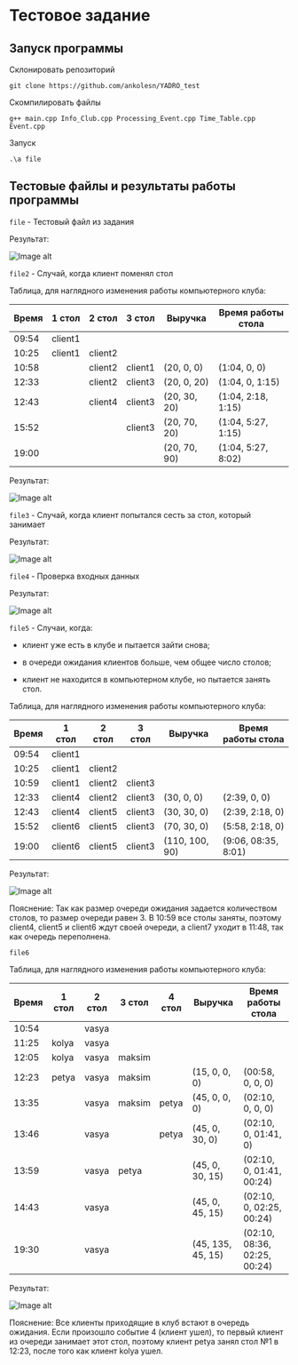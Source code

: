 # Тестовое задание
## Запуск программы
Склонировать репозиторий

```
git clone https://github.com/ankolesn/YADRO_test
```

Скомпилировать файлы

```
g++ main.cpp Info_Club.cpp Processing_Event.cpp Time_Table.cpp Event.cpp
```

Запуск

```
.\a file
```

## Тестовые файлы и результаты работы программы

`file` - Тестовый файл из задания

Результат:

![Image alt](https://github.com/ankolesn/YADRO_test/blob/main/img/1.png)

`file2` - Случай, когда клиент поменял стол

Таблица, для наглядного изменения работы компьютерного клуба:

Время | 1 стол | 2 стол | 3 стол | Выручка | Время работы стола
--- | --- | --- | --- | --- | ---
09:54 | client1 |  | 
10:25 | client1 | client2 | 
10:58 |  | client2 | client1 | (20, 0, 0) | (1:04, 0, 0)
12:33 |  | client2 | client3 | (20, 0, 20) | (1:04, 0, 1:15)
12:43 |  | client4 | client3 | (20, 30, 20) | (1:04, 2:18, 1:15)
15:52 |  |  | client3 | (20, 70, 20) | (1:04, 5:27, 1:15)
19:00 |  |  | |(20, 70, 90) | (1:04, 5:27, 8:02)

Результат:

![Image alt](https://github.com/ankolesn/YADRO_test/blob/main/img/2.png)

`file3` - Случай, когда клиент попытался сесть за стол, который занимает

Результат:

![Image alt](https://github.com/ankolesn/YADRO_test/blob/main/img/3.png)

`file4` - Проверка входных данных

Результат:

![Image alt](https://github.com/ankolesn/YADRO_test/blob/main/img/4.png)

`file5` - Случаи, когда:

- клиент уже есть в клубе и пытается зайти снова;

- в очереди ожидания клиентов больше, чем общее число столов;

- клиент не находится в компьютерном клубе, но пытается занять стол.

Таблица, для наглядного изменения работы компьютерного клуба:

Время | 1 стол | 2 стол | 3 стол | Выручка | Время работы стола
--- | --- | --- | --- | --- | ---
09:54 | client1 |  | 
10:25 | client1 | client2 | 
10:59 | client1 | client2 | client3 | 
12:33 | client4 | client2 | client3 | (30, 0, 0) | (2:39, 0, 0)
12:43 | client4 | client5 | client3 | (30, 30, 0) | (2:39, 2:18, 0)
15:52 | client6 | client5 | client3 | (70, 30, 0) | (5:58, 2:18, 0)
19:00 | client6 | client5 | client3 | (110, 100, 90) | (9:06, 08:35, 8:01)

Результат:

![Image alt](https://github.com/ankolesn/YADRO_test/blob/main/img/5.png)

Пояснение:
Так как размер очереди ожидания задается количеством столов, то размер очереди равен 3. В 10:59 все столы заняты, поэтому client4, client5 и client6 ждут своей очереди, а client7 уходит в 11:48, так как очередь переполнена. 

`file6` 

Таблица, для наглядного изменения работы компьютерного клуба:

Время | 1 стол | 2 стол | 3 стол | 4 стол | Выручка | Время работы стола
--- | --- | --- | --- | --- | --- | ---
10:54 |  | vasya | 
11:25 | kolya | vasya | 
12:05 | kolya | vasya | maksim | 
12:23 | petya  | vasya | maksim |  | (15, 0, 0, 0) | (00:58, 0, 0, 0)
13:35 |  | vasya | maksim | petya | (45, 0, 0, 0) | (02:10, 0, 0, 0)
13:46 |  | vasya |  | petya | (45, 0, 30, 0) | (02:10, 0, 01:41, 0)
13:59 |  | vasya | petya |  | (45, 0, 30, 15) | (02:10, 0, 01:41, 00:24)
14:43 |  | vasya |  |  | (45, 0, 45, 15) | (02:10, 0, 02:25, 00:24)
19:30 |  | vasya |  |  | (45, 135, 45, 15) | (02:10, 08:36, 02:25, 00:24)


Результат:

![Image alt](https://github.com/ankolesn/YADRO_test/blob/main/img/7.png)

Пояснение:
Все клиенты приходящие в клуб встают в очередь ожидания. Если произошло событие 4 (клиент ушел), то первый клиент из очереди занимает этот стол, поэтому клиент petya занял стол №1 в 12:23, после того как клиент kolya ушел.
